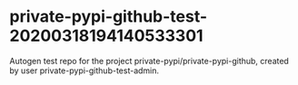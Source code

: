 # private-pypi-github-test-20200318194140533301
Autogen test repo for the project private-pypi/private-pypi-github, created by user private-pypi-github-test-admin.
